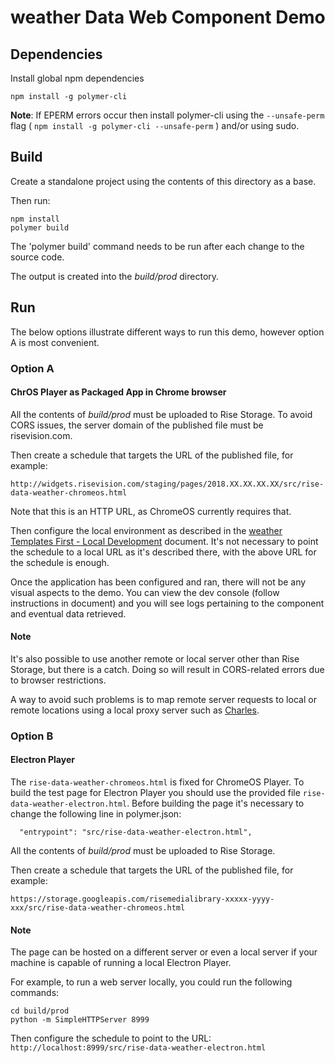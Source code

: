 # weather Data Web Component Demo

## Dependencies

Install global npm dependencies

```
npm install -g polymer-cli
```

**Note**: If EPERM errors occur then install polymer-cli using the
`--unsafe-perm` flag ( `npm install -g polymer-cli --unsafe-perm` )
and/or using sudo.

## Build

Create a standalone project using the contents of this directory as a base.

Then run:

```
npm install
polymer build
```

The 'polymer build' command needs to be run after each change to the source
code.

The output is created into the _build/prod_ directory.

## Run
The below options illustrate different ways to run this demo, however option A is most convenient.

### Option A
#### ChrOS Player as Packaged App in Chrome browser

All the contents of _build/prod_ must be uploaded to Rise Storage.
To avoid CORS issues, the server domain of the published file must be
risevision.com.

Then create a schedule that targets the URL of the published file, for example:

`http://widgets.risevision.com/staging/pages/2018.XX.XX.XX.XX/src/rise-data-weather-chromeos.html`

Note that this is an HTTP URL, as ChromeOS currently requires that.

Then configure the local environment as described in the [weather Templates First - Local Development](https://docs.google.com/document/d/1xbtDo9GnhbH0lGeQmgTdSb-U5ed0vTjufhxZBV-1C4A/edit) document.
It's not necessary to point the schedule to a local URL as it's described
there, with the above URL for the schedule is enough.

Once the application has been configured and ran, there will not be any visual aspects to the demo. You can view the dev console (follow instructions in document) and you will see logs pertaining to the component and eventual data retrieved.

#### Note

It's also possible to use another remote or local server other than Rise Storage, but there is a catch. Doing so will result in CORS-related errors due to browser restrictions.

A way to avoid such problems is to map remote server requests to local or remote locations
using a local proxy server such as [Charles](https://www.charlesproxy.com/).


### Option B
#### Electron Player

The `rise-data-weather-chromeos.html` is fixed for ChromeOS Player. To build the test page for Electron Player you should use the provided file `rise-data-weather-electron.html`. Before building the page it's necessary to change the following line in polymer.json:

```
  "entrypoint": "src/rise-data-weather-electron.html",
```

All the contents of _build/prod_ must be uploaded to Rise Storage.

Then create a schedule that targets the URL of the published file, for example:

`https://storage.googleapis.com/risemedialibrary-xxxxx-yyyy-xxx/src/rise-data-weather-chromeos.html`

#### Note

The page can be hosted on a different server or even a local server if your machine is capable of running a local Electron Player.

For example, to run a web server locally, you could run the following commands:

```
cd build/prod
python -m SimpleHTTPServer 8999
```

Then configure the schedule to point to the URL: `http://localhost:8999/src/rise-data-weather-electron.html`
